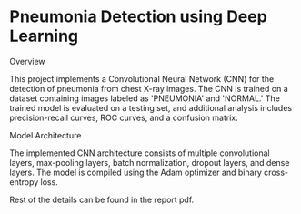 # Pneumonia Detection using Deep Learning

Overview

This project implements a Convolutional Neural Network (CNN) for the detection of pneumonia from chest X-ray images. The CNN is trained on a dataset containing images labeled as 'PNEUMONIA' and 'NORMAL.' The trained model is evaluated on a testing set, and additional analysis includes precision-recall curves, ROC curves, and a confusion matrix.

Model Architecture

The implemented CNN architecture consists of multiple convolutional layers, max-pooling layers, batch normalization, dropout layers, and dense layers. The model is compiled using the Adam optimizer and binary cross-entropy loss.

Rest of the details can be found in the report pdf.
